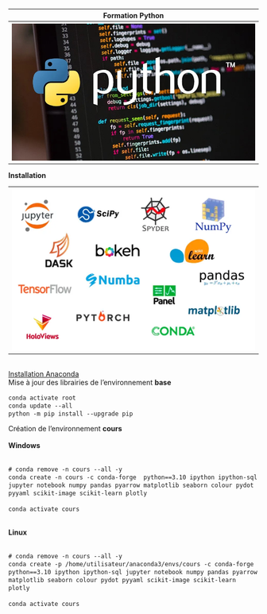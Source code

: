 <table>
<tr>                                                                                   
     <th>
         <div>Formation Python </div>
     </th>
 </tr>
<tr>                                                                                   
     <th><img src="https://raw.githubusercontent.com/rbizoi/PythonLangageFonctionnel/refs/heads/master/images/python-image-logo-940x530.jpeg" width="1024"></th>
 </tr>    
</table>

<b><div>Installation</div></b>

<table>
    <tr>                                                                                   
         <th><a href="https://www.anaconda.com/download/success">
               <img src="https://raw.githubusercontent.com/rbizoi/PythonLangageFonctionnel/refs/heads/master/images/anaconda.png" width="512">
             </a>
         </th>
    </tr>    
</table>

<br>
<b></b><a href="https://www.anaconda.com/download/success">Installation Anaconda</a></b>
<br>
<div>Mise à jour des librairies de l’environnement <b>base</b></div>

```
conda activate root
conda update --all
python -m pip install --upgrade pip
```

<div>Création de l’environnement <b>cours</b> </div>
<br>
<div><b>Windows</b> </div>
<br>

```
# conda remove -n cours --all -y
conda create -n cours -c conda-forge  python==3.10 ipython ipython-sql jupyter notebook numpy pandas pyarrow matplotlib seaborn colour pydot pyyaml scikit-image scikit-learn plotly

conda activate cours
```

<br>
<div><b>Linux</b> </div>
<br>

```
# conda remove -n cours --all -y
conda create -p /home/utilisateur/anaconda3/envs/cours -c conda-forge  python==3.10 ipython ipython-sql jupyter notebook numpy pandas pyarrow matplotlib seaborn colour pydot pyyaml scikit-image scikit-learn plotly

conda activate cours
```


